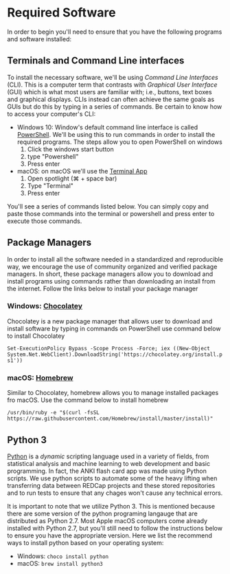 # Required Software

In order to begin you'll need to ensure that you have the following programs
and software installed:

## Terminals and Command Line interfaces

To install the necessary software, we'll be using *Command Line Interfaces*
(CLI). This is a computer term that contrasts with *Graphical User Interface*
(GUI) which is what most users are familiar with; i.e., buttons, text boxes
and graphical displays. CLIs instead can often achieve the same goals as GUIs
but do this by typing in a series of commands. Be certain to know how to
access your computer's CLI:

- Windows 10: Window's default command line interface is called
  [PowerShell](https://docs.microsoft.com/en-us/windows-server/administration/windows-commands/powershell).
  We'll be using this to run commands in order to install the required
  programs. The steps allow you to open PowerShell on windows
  1. Click the windows start button
  1. type "Powershell"
  1. Press enter
- macOS: on macOS we'll use the [Terminal App](https://support.apple.com/guide/terminal/welcome/mac)
  1. Open spotlight (⌘ + space bar)
  1. Type "Terminal"
  1. Press enter

You'll see a series of commands listed below. You can simply copy and paste
those commands into the terminal or powershell and press enter to execute
those commands.

## Package Managers

In order to install all the software needed in a standardized and reproducible
way, we encourage the use of community organized and verified package
managers. In short, these package managers allow you to download and install
programs using commands rather than downloading an install from the internet.
Follow the links below to install your package manager

### Windows: [Chocolatey](https://chocolatey.org)

Chocolatey is a new package manager that allows user to download and install
software by typing in commands on PowerShell use command below to install
Chocolatey

`Set-ExecutionPolicy Bypass -Scope Process -Force; iex ((New-Object System.Net.WebClient).DownloadString('https://chocolatey.org/install.ps1'))`

### macOS: [Homebrew](https://brew.sh)

Similar to Chocolatey, homebrew allows you to manage installed packages fro
macOS. Use the command below to install homebrew

`/usr/bin/ruby -e "$(curl -fsSL https://raw.githubusercontent.com/Homebrew/install/master/install)"`

## Python 3

[Python](https://www.python.org) is a *dynamic* scripting language used in
a variety of fields, from statistical analysis and machine learning to web
development and basic programming. In fact, the ANKI flash card app was made
using Python scripts. We use python scripts to automate some of the heavy
lifting when transferring data between REDCap projects and these stored
repositories and to run tests to ensure that any chages won't cause any
technical errors.

It is important to note that we utilize Python 3. This is mentioned because
there are some version of the python programing langauge that are distributed
as Python 2.7. Most Apple macOS computers come already installed with Python
2.7, but you'll still need to follow the instructions below to ensure you have
the appropriate version. Here we list the recommend ways to install python
based on your operating system:

- Windows: `choco install python`
- macOS: `brew install python3`
